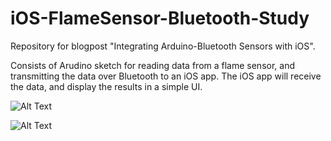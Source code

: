 # iOS-FlameSensor-Bluetooth-Study

Repository for blogpost "Integrating Arduino-Bluetooth Sensors with iOS".

Consists of Arudino sketch for reading data from a flame sensor, and transmitting the data over Bluetooth to an iOS app. The iOS app will
receive the data, and display the results in a simple UI. 

![Alt Text](https://github.com/narner/iOS-FlameSensor-Bluetooth-Study/raw/master/ReadmeResources/Circuit.JPG)

![Alt Text](https://github.com/narner/iOS-FlameSensor-Bluetooth-Study/raw/master/ReadmeResources/Demo.gif)
